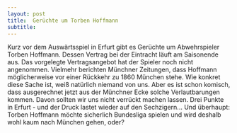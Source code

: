 ```yaml
---
layout: post
title:  Gerüchte um Torben Hoffmann
subtitle:  
---
```


Kurz vor dem Auswärtsspiel in Erfurt gibt es Gerüchte um Abwehrspieler Torben Hoffmann. Dessen Vertrag bei der Eintracht läuft am Saisonende aus. Das vorgelegte Vertragsangebot hat der Spieler noch nicht angenommen. Vielmehr berichten Münchner Zeitungen, dass Hoffmann möglicherweise vor einer Rückkehr zu 1860 München stehe. Wie konkret diese Sache ist, weiß natürlich niemand von uns. Aber es ist schon komisch, dass ausgerechnet jetzt aus der Münchner Ecke solche Verlautbarungen kommen. Davon sollten wir uns nicht verrückt machen lassen. Drei Punkte in Erfurt - und der Druck lastet wieder auf den Sechzigern... Und überhaupt: Torben Hoffmann möchte sicherlich Bundesliga spielen und wird deshalb wohl kaum nach München gehen, oder?


